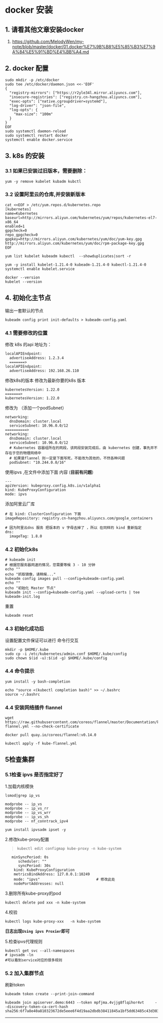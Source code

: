 # docker 安装
## 1. 请看其他文章安装docker
1. https://github.com/MelodyWen/my-note/blob/master/docker/01.docker%E7%9B%B8%E5%85%B3%E7%9A%84%E5%91%BD%E4%BB%A4.md


## 2. docker 配置
```
sudo mkdir -p /etc/docker
sudo tee /etc/docker/daemon.json <<-'EOF'
{
  "registry-mirrors": ["https://r2yle34l.mirror.aliyuncs.com"],
  "insecure-registries": ["registry.cn-hangzhou.aliyuncs.com"], 
  "exec-opts": ["native.cgroupdriver=systemd"],
  "log-driver": "json-file",
  "log-opts": {
    "max-size": "100m"
  }
}
EOF
sudo systemctl daemon-reload
sudo systemctl restart docker
systemctl enable docker.service
```

## 3. k8s 的安装 
### 3.1 如果已安装过旧版本，需要删除：
```
yum -y remove kubelet kubadm kubctl
```

### 3.2 设置阿里云的仓库,并安装新版本
```
cat <<EOF > /etc/yum.repos.d/kubernetes.repo
[kubernetes]
name=Kubernetes
baseurl=http://mirrors.aliyun.com/kubernetes/yum/repos/kubernetes-el7-x86_64
enabled=1
gpgcheck=0
repo_gpgcheck=0
gpgkey=http://mirrors.aliyun.com/kubernetes/yum/doc/yum-key.gpg http://mirrors.aliyun.com/kubernetes/yum/doc/rpm-package-key.gpg
EOF
```
```
yum list kubelet kubeadm kubectl  --showduplicates|sort -r
```
```
yum -y install kubelet-1.21.4-0 kubeadm-1.21.4-0 kubectl-1.21.4-0
systemctl enable kubelet.service

docker --version
kubelet --version
```

## 4. 初始化主节点
输出一套默认的节点
```
kubeadm config print init-defaults > kubeadm-config.yaml
```
### 4.1 需要修改的位置
修改 k8s 的api 地址为：
```
localAPIEndpoint:
  advertiseAddress: 1.2.3.4
  =======>
localAPIEndpoint:
  advertiseAddress: 192.168.26.110
```
修改k8s的版本 修改为最新你要的k8s 版本
```
kubernetesVersion: 1.22.0
=======>
kubernetesVersion: 1.22.0  
```

修改为 （添加一个podSubnet）
```
networking:
  dnsDomain: cluster.local
  serviceSubnet: 10.96.0.0/12
==========>
networking:
  dnsDomain: cluster.local
  serviceSubnet: 10.96.0.0/12  
  # Kubernetes 容器组所在的网段，该网段安装完成后，由 kubernetes 创建，事先并不存在于您的物理网络中
  # 如果是flannel 则一定是下面写死，不能改为其他的，不然各种问题
  podSubnet: "10.244.0.0/16"    
```
使用ipvs ,在文件中添加下面 内容 (**目前有问题**)
```
---
apiVersion: kubeproxy.config.k8s.io/v1alpha1
kind: KubeProxyConfiguration
mode: ipvs
```
添加阿里云厂库
```
# 在 kind: ClusterConfiguration 下面
imageRepository: registry.cn-hangzhou.aliyuncs.com/google_containers

# 因为阿里云dns 服务 把版本的 v 字母去掉了 ，所以 在同样的 kind 重新指定
dns:
  imageTag: 1.8.0
```
### 4.2 初始化k8s
```
# kubeadm init
# 根据您服务器网速的情况，您需要等候 3 - 10 分钟
echo ""
echo "抓取镜像，请稍候..."
kubeadm config images pull --config=kubeadm-config.yaml
echo ""
echo "初始化 Master 节点"
kubeadm init --config=kubeadm-config.yaml --upload-certs | tee kubeadm-init.log
```
重置
```
kubeadm reset 
```
### 4.3 初始化成功后
设置配置文件保证可以进行 命令行交互
```
mkdir -p $HOME/.kube
sudo cp -i /etc/kubernetes/admin.conf $HOME/.kube/config
sudo chown $(id -u):$(id -g) $HOME/.kube/config
```
### 4.4 命令提示
```
yum install -y bash-completion

echo "source <(kubectl completion bash)" >> ~/.bashrc
source ~/.bashrc
```
### 4.4 安装网络插件 flannel
```
wget https://raw.githubusercontent.com/coreos/flannel/master/Documentation/kube-flannel.yml --no-check-certificate

docker pull quay.io/coreos/flannel:v0.14.0

kubectl apply -f kube-flannel.yml
```

## 5检查集群
### 5.1检查 ipvs 是否指定好了
1.加载内核模快
```
lsmod|grep ip_vs

modprobe -- ip_vs
modprobe -- ip_vs_rr
modprobe -- ip_vs_wrr
modprobe -- ip_vs_sh
modprobe -- nf_conntrack_ipv4

yum install ipvsadm ipset -y
```
2.修改kube-proxy配置

> `kubectl edit configmap kube-proxy -n kube-system`

```
   minSyncPeriod: 0s
      scheduler: ""
      syncPeriod: 30s
    kind: KubeProxyConfiguration
    metricsBindAddress: 127.0.0.1:10249
    mode: "ipvs"                          # 修改此处
    nodePortAddresses: null
```
3.删除所有kube-proxy的pod
```
kubectl delete pod xxx -n kube-system
```
4.校验
```
kubectl logs kube-proxy-xxx   -n kube-system
```
**日志出现`Using ipvs Proxier`即可**

5.检查ipvs代理规则
```
kubectl get svc --all-namespaces
# ipvsadm -ln
#可以看到service对应的很多规则
```
### 5.2 加入集群节点
刷新token
```
kubeadm token create --print-join-command
```
```
kubeadm join apiserver.demo:6443 --token mpfjma.4vjjg8flqihor4vt     --discovery-token-ca-cert-hash sha256:6f7a8e40a810323672de5eee6f4d19aa2dbdb38411845a1bf5dd63485c43d303
```

---